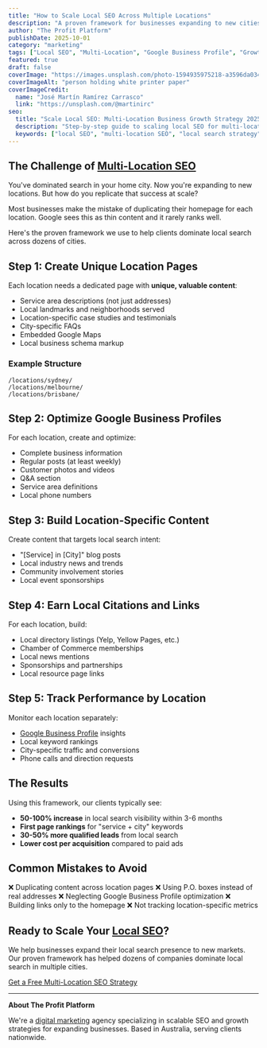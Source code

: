 ```yaml
---
title: "How to Scale Local SEO Across Multiple Locations"
description: "A proven framework for businesses expanding to new cities and regions. Learn how to dominate local search at scale."
author: "The Profit Platform"
publishDate: 2025-10-01
category: "marketing"
tags: ["Local SEO", "Multi-Location", "Google Business Profile", "Growth Strategy"]
featured: true
draft: false
coverImage: "https://images.unsplash.com/photo-1594935975218-a3596da034a3?crop=entropy&cs=tinysrgb&fit=max&fm=jpg&ixid=M3w4MTIzMTB8MHwxfHNlYXJjaHwxfHxmcmFuY2hpc2UlMjBidXNpbmVzcyUyMG1hcHxlbnwxfDB8fHwxNzU5NjYyMTAyfDA&ixlib=rb-4.1.0&q=80&w=1080"
coverImageAlt: "person holding white printer paper"
coverImageCredit:
  name: "José Martín Ramírez Carrasco"
  link: "https://unsplash.com/@martinirc"
seo:
  title: "Scale Local SEO: Multi-Location Business Growth Strategy 2025"
  description: "Step-by-step guide to scaling local SEO for multi-location businesses. Rank in every city you serve."
  keywords: ["local SEO", "multi-location SEO", "local search strategy", "Google Business Profile"]
---
```


## The Challenge of [Multi-Location SEO](/blog/complete-guide-to-multi-location-seo-for-sydney-business-owners)

You've dominated search in your home city. Now you're expanding to new locations. But how do you replicate that success at scale?

Most businesses make the mistake of duplicating their homepage for each location. Google sees this as thin content and it rarely ranks well.

Here's the proven framework we use to help clients dominate local search across dozens of cities.

## Step 1: Create Unique Location Pages

Each location needs a dedicated page with **unique, valuable content**:

- Service area descriptions (not just addresses)
- Local landmarks and neighborhoods served
- Location-specific case studies and testimonials
- City-specific FAQs
- Embedded Google Maps
- Local business schema markup

### Example Structure

```
/locations/sydney/
/locations/melbourne/
/locations/brisbane/
```

## Step 2: Optimize Google Business Profiles

For each location, create and optimize:

- Complete business information
- Regular posts (at least weekly)
- Customer photos and videos
- Q&A section
- Service area definitions
- Local phone numbers

## Step 3: Build Location-Specific Content

Create content that targets local search intent:

- "[Service] in [City]" blog posts
- Local industry news and trends
- Community involvement stories
- Local event sponsorships

## Step 4: Earn Local Citations and Links

For each location, build:

- Local directory listings (Yelp, Yellow Pages, etc.)
- Chamber of Commerce memberships
- Local news mentions
- Sponsorships and partnerships
- Local resource page links

## Step 5: Track Performance by Location

Monitor each location separately:

- [Google Business Profile](/blog/how-to-optimise-your-google-business-profile-for-sydney-local-search-in-2025) insights
- Local keyword rankings
- City-specific traffic and conversions
- Phone calls and direction requests

## The Results

Using this framework, our clients typically see:

- **50-100% increase** in local search visibility within 3-6 months
- **First page rankings** for "service + city" keywords
- **30-50% more qualified leads** from local search
- **Lower cost per acquisition** compared to paid ads

## Common Mistakes to Avoid

❌ Duplicating content across location pages
❌ Using P.O. boxes instead of real addresses
❌ Neglecting Google Business Profile optimization
❌ Building links only to the homepage
❌ Not tracking location-specific metrics

## Ready to Scale Your [Local SEO](/seo)?

We help businesses expand their local search presence to new markets. Our proven framework has helped dozens of companies dominate local search in multiple cities.

[Get a Free Multi-Location SEO Strategy](/contact)

---

**About The Profit Platform**

We're a [digital marketing](/services) agency specializing in scalable SEO and growth strategies for expanding businesses. Based in Australia, serving clients nationwide.
